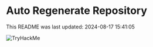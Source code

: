 # Auto Regenerate Repository

This README was last updated: 2024-08-17 15:41:05

 ![TryHackMe](https://tryhackme.com/badge/533634)